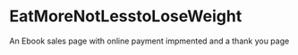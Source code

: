 # EatMoreNotLesstoLoseWeight
 An Ebook sales page with online payment impmented and a thank you page
